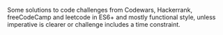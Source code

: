 Some solutions to code challenges from Codewars, Hackerrank, freeCodeCamp and leetcode in ES6+ and mostly functional style, unless imperative is clearer or challenge includes a time constraint.
